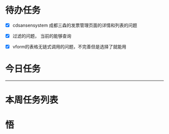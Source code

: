 # 待办任务
- [x] cdsansensystem  成都三森的发票管理页面的详情和列表的问题
- [x] 过滤的问题， 当前的能够查询
- [x] vform的表格无链式调用的问题，不完善但是选择了就能用


# 今日任务




------
# 本周任务列表



# 悟